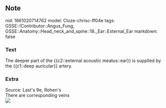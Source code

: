 ## Note
nid: 1661020714762
model: Cloze-chrisc-ff04e
tags: GSSE::!Contributor::Angus_Fung, GSSE::Anatomy::Head_neck_and_spine::18._Ear::External_Ear
markdown: false

### Text
The deeper part of the {{c2::external acoustic meatus::ear}} is supplied by the {{c1::deep auricular}} artery.

### Extra
<div>
  Source: Last's 9e, Rohen's
</div>
<div>
  There are corresponding veins
</div>
<div><img src=
"paste-a1f1291017d23da5c62e01e1a24df29aa3fe5eda.jpg"></div>
